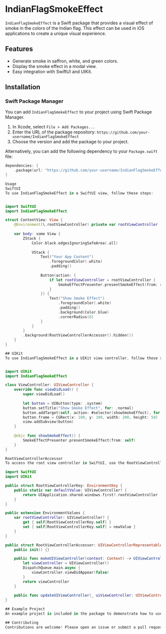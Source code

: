 # IndianFlagSmokeEffect

`IndianFlagSmokeEffect` is a Swift package that provides a visual effect of smoke in the colors of the Indian flag. This effect can be used in iOS applications to create a unique visual experience.

## Features

- Generate smoke in saffron, white, and green colors.
- Display the smoke effect in a modal view.
- Easy integration with SwiftUI and UIKit.

## Installation

### Swift Package Manager

You can add `IndianFlagSmokeEffect` to your project using Swift Package Manager. 

1. In Xcode, select `File > Add Packages...`
2. Enter the URL of the package repository: `https://github.com/your-username/IndianFlagSmokeEffect`
3. Choose the version and add the package to your project.

Alternatively, you can add the following dependency to your `Package.swift` file:

```swift
dependencies: [
    .package(url: "https://github.com/your-username/IndianFlagSmokeEffect", from: "1.0.0")
]

Usage
SwiftUI
To use IndianFlagSmokeEffect in a SwiftUI view, follow these steps:


import SwiftUI
import IndianFlagSmokeEffect

struct ContentView: View {
    @Environment(\.rootViewController) private var rootViewController
    
    var body: some View {
        ZStack {
            Color.black.edgesIgnoringSafeArea(.all)
            
            VStack {
                Text("Your App Content")
                    .foregroundColor(.white)
                    .padding()
                
                Button(action: {
                    if let rootViewController = rootViewController {
                        SmokeEffectPresenter.presentSmokeEffect(from: rootViewController)
                    }
                }) {
                    Text("Show Smoke Effect")
                        .foregroundColor(.white)
                        .padding()
                        .background(Color.blue)
                        .cornerRadius(8)
                }
            }
        }
        .background(RootViewControllerAccessor().hidden())
    }
}

## UIKit
To use IndianFlagSmokeEffect in a UIKit view controller, follow these steps:


import UIKit
import IndianFlagSmokeEffect

class ViewController: UIViewController {
    override func viewDidLoad() {
        super.viewDidLoad()
        
        let button = UIButton(type: .system)
        button.setTitle("Show Smoke Effect", for: .normal)
        button.addTarget(self, action: #selector(showSmokeEffect), for: .touchUpInside)
        button.frame = CGRect(x: 100, y: 100, width: 200, height: 50)
        view.addSubview(button)
    }
    
    @objc func showSmokeEffect() {
        SmokeEffectPresenter.presentSmokeEffect(from: self)
    }
}

RootViewControllerAccessor
To access the root view controller in SwiftUI, use the RootViewControllerAccessor provided by the package. This allows you to present the smoke effect modally from a SwiftUI view.

import SwiftUI
import UIKit

public struct RootViewControllerKey: EnvironmentKey {
    public static var defaultValue: UIViewController? {
        return UIApplication.shared.windows.first?.rootViewController
    }
}

public extension EnvironmentValues {
    var rootViewController: UIViewController? {
        get { self[RootViewControllerKey.self] }
        set { self[RootViewControllerKey.self] = newValue }
    }
}

public struct RootViewControllerAccessor: UIViewControllerRepresentable {
    public init() {}

    public func makeUIViewController(context: Context) -> UIViewController {
        let viewController = UIViewController()
        DispatchQueue.main.async {
            viewController.viewDidAppear(false)
        }
        return viewController
    }
    
    public func updateUIViewController(_ uiViewController: UIViewController, context: Context) {}
}

## Example Project
An example project is included in the package to demonstrate how to use the smoke effect in both SwiftUI and UIKit.

## Contributing
Contributions are welcome! Please open an issue or submit a pull request with your changes.

